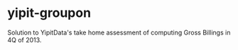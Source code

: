 # yipit-groupon
Solution to YipitData's take home assessment of computing Gross Billings in 4Q of 2013.
